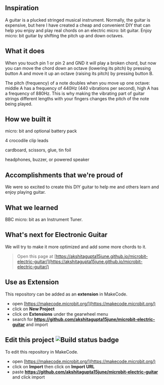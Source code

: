 ## Inspiration

A guitar is a plucked stringed musical instrument. Normally, the guitar is expensive, but here I have created a cheap and convenient DIY that can help you enjoy and play real chords on an electric micro: bit guitar. Enjoy micro: bit guitar by shifting the pitch up and down octaves.

## What it does

When you touch pin 1 or pin 2 and GND it will play a broken chord, but now you can move the chord down an octave (lowering its pitch) by pressing button A and move it up an octave (raising its pitch) by pressing button B.

The pitch (frequency) of a note doubles when you move up one octave: middle A has a frequency of 440Hz (440 vibrations per second), high A has a frequency of 880Hz. This is why making the vibrating part of guitar strings different lengths with your fingers changes the pitch of the note being played.

## How we built it

micro: bit and optional battery pack

4 crocodile clip leads

cardboard, scissors, glue, tin foil

headphones, buzzer, or powered speaker

## Accomplishments that we're proud of

We were so excited to create this DIY guitar to help me and others learn and enjoy playing guitar.

## What we learned

BBC micro: bit as an Instrument Tuner.

## What's next for Electronic Guitar

We will try to make it more optimized and add some more chords to it.


> Open this page at [https://akshitagupta15june.github.io/microbit-electric-guitar/](https://akshitagupta15june.github.io/microbit-electric-guitar/)

## Use as Extension

This repository can be added as an **extension** in MakeCode.

* open [https://makecode.microbit.org/](https://makecode.microbit.org/)
* click on **New Project**
* click on **Extensions** under the gearwheel menu
* search for **https://github.com/akshitagupta15june/microbit-electric-guitar** and import

## Edit this project ![Build status badge](https://github.com/akshitagupta15june/microbit-electric-guitar/workflows/MakeCode/badge.svg)

To edit this repository in MakeCode.

* open [https://makecode.microbit.org/](https://makecode.microbit.org/)
* click on **Import** then click on **Import URL**
* paste **https://github.com/akshitagupta15june/microbit-electric-guitar** and click import

